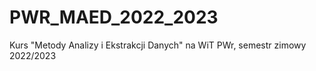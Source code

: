# PWR_MAED_2022_2023
Kurs "Metody Analizy i Ekstrakcji Danych" na WiT PWr, semestr zimowy 2022/2023
